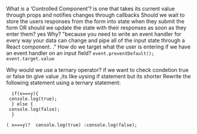 What is a ‘Controlled Component’?
is one that takes its current value through props and notifies changes through callbacks 
Should we wait to store the users responses from the form into state when they submit the form OR should we update the state with their responses as soon as they enter them?
yes
Why?
"because you need to write an event handler for every way your data can change and pipe all of the input state through a React component. ."
How do we target what the user is entering if we have an event handler on an input field?
`event.preventDefault();`
` event.target.value`

Why would we use a ternary operator?
if we want to check condetion true or false tin give value ,its like uysing if statement but its shorter 
Rewrite the following statement using a ternary statement:
```
  if(x===y){
 console.log(true);
  } else {
 console.log(false);
  }
  ```
  
  ```
( x===y)?  console.log(true) :console.log(false);
  ```
